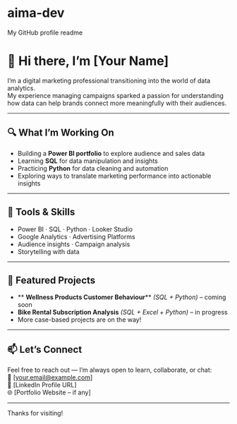 # aima-dev
My GitHub profile readme
# 👋 Hi there, I’m [Your Name]  

I’m a digital marketing professional transitioning into the world of data analytics.  
My experience managing campaigns sparked a passion for understanding how data can help brands connect more meaningfully with their audiences.

---

## 🔍 What I’m Working On  
- Building a **Power BI portfolio** to explore audience and sales data  
- Learning **SQL** for data manipulation and insights  
- Practicing **Python** for data cleaning and automation  
- Exploring ways to translate marketing performance into actionable insights

---

## 🧰 Tools & Skills  
- Power BI · SQL · Python · Looker Studio  
- Google Analytics · Advertising Platforms  
- Audience insights · Campaign analysis  
- Storytelling with data

---

## 📁 Featured Projects  
- ** **Wellness Products Customer Behaviour**** *(SQL + Python)* – coming soon  
- **Bike Rental Subscription Analysis** *(SQL + Excel + Python)* – in progress  
- More case-based projects are on the way!

---

## 📫 Let’s Connect  
Feel free to reach out — I’m always open to learn, collaborate, or chat:  
📧 [your.email@example.com]  
💼 [LinkedIn Profile URL]  
🌐 [Portfolio Website – if any]

---

Thanks for visiting!
